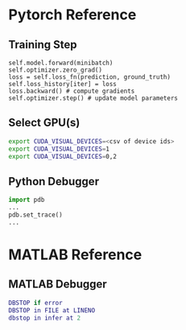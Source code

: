 # Pytorch Reference

## Training Step

```
self.model.forward(minibatch)
self.optimizer.zero_grad()
loss = self.loss_fn(prediction, ground_truth)
self.loss_history[iter] = loss
loss.backward() # compute gradients
self.optimizer.step() # update model parameters
```

## Select GPU(s)

```bash
export CUDA_VISUAL_DEVICES=<csv of device ids>
export CUDA_VISUAL_DEVICES=1
export CUDA_VISUAL_DEVICES=0,2
```

## Python Debugger

```python
import pdb
...
pdb.set_trace()
...
```

# MATLAB Reference

## MATLAB Debugger

```matlab
DBSTOP if error
DBSTOP in FILE at LINENO
dbstop in infer at 2
```
<!--stackedit_data:
eyJoaXN0b3J5IjpbNDU1MjI0NTA0XX0=
-->